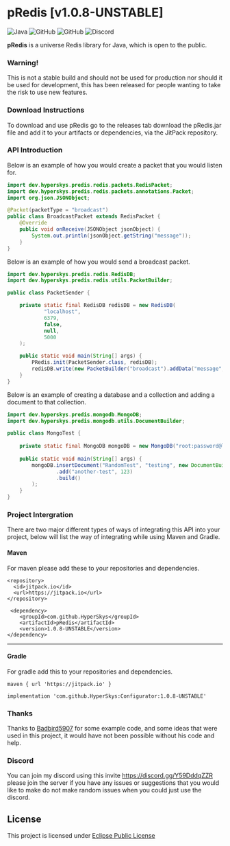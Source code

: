 # pRedis [v1.0.8-UNSTABLE]

![Java](https://img.shields.io/badge/java-%23ED8B00.svg?style=for-the-badge&logo=java&logoColor=white)
![GitHub](https://img.shields.io/github/languages/code-size/HyperSkys/pRedis?color=cyan&label=Size&labelColor=000000&logo=GitHub&style=for-the-badge)
![GitHub](https://img.shields.io/github/license/HyperSkys/pRedis?color=violet&logo=GitHub&labelColor=000000&style=for-the-badge)
![Discord](https://img.shields.io/discord/898154272636678196?color=5865F2&label=Discord&logo=Discord&labelColor=23272a&style=for-the-badge)

**pRedis** is a universe Redis library for Java, which is open to the public.

### Warning!

This is not a stable build and should not be used for production nor should it be used for development, this has been released for people wanting to take the risk to use new features.

### Download Instructions

To download and use pRedis go to the releases tab download the pRedis.jar file and add it to your artifacts or dependencies, via the JitPack repository.

### API Introduction

Below is an example of how you would create a packet that you would listen for.

```java
import dev.hyperskys.predis.redis.packets.RedisPacket;
import dev.hyperskys.predis.redis.packets.annotations.Packet;
import org.json.JSONObject;

@Packet(packetType = "broadcast")
public class BroadcastPacket extends RedisPacket {
    @Override
    public void onReceive(JSONObject jsonObject) {
        System.out.println(jsonObject.getString("message"));
    }
}
```

Below is an example of how you would send a broadcast packet.

```java
import dev.hyperskys.predis.redis.RedisDB;
import dev.hyperskys.predis.redis.utils.PacketBuilder;

public class PacketSender {

    private static final RedisDB redisDB = new RedisDB(
            "localhost",
            6379,
            false,
            null,
            5000
    );

    public static void main(String[] args) {
        PRedis.init(PacketSender.class, redisDB);
        redisDB.write(new PacketBuilder("broadcast").addData("message", "Hello, World!").build());
    }
}
```

Below is an example of creating a database and a collection and adding a document to that collection.

```java
import dev.hyperskys.predis.mongodb.MongoDB;
import dev.hyperskys.predis.mongodb.utils.DocumentBuilder;

public class MongoTest {
    
    private static final MongoDB mongoDB = new MongoDB("root:password@localhost:27017");
    
    public static void main(String[] args) {
        mongoDB.insertDocument("RandomTest", "testing", new DocumentBuilder("test", "test")
                .add("another-test", 123)
                .build()
        );
    }
}
```

### Project Intergration

There are two major different types of ways of integrating this API into your project, below will list the way of integrating while using Maven and Gradle.


#### Maven
For maven please add these to your repositories and dependencies.
```
<repository>
  <id>jitpack.io</id>
  <url>https://jitpack.io</url>
</repository>
``` 
```
 <dependency>
    <groupId>com.github.HyperSkys</groupId>
    <artifactId>pRedis</artifactId>
    <version>1.0.8-UNSTABLE</version>
</dependency>
```

-----------------------

#### Gradle
For gradle add this to your repositories and dependencies.
```
maven { url 'https://jitpack.io' }
```
```
implementation 'com.github.HyperSkys:Configurator:1.0.8-UNSTABLE'
```

### Thanks

Thanks to [Badbird5907](https://www.github.com/Badbird5907) for some example code, and some ideas that were used in this project, it would have not been possible without his code and help.

### Discord

You can join my discord using this invite https://discord.gg/Y59DddqZZR please join the server if you have any issues or suggestions that you would like to make do not make random issues when you could just use the discord.

## License
This project is licensed under [Eclipse Public License](https://github.com/HyperSkys/pRedis/blob/main/LICENSE)